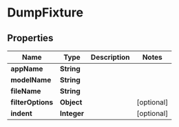 

# DumpFixture

## Properties

Name | Type | Description | Notes
------------ | ------------- | ------------- | -------------
**appName** | **String** |  | 
**modelName** | **String** |  | 
**fileName** | **String** |  | 
**filterOptions** | **Object** |  |  [optional]
**indent** | **Integer** |  |  [optional]



